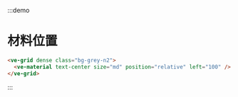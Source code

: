 :::demo

# 材料位置

```html
<ve-grid dense class="bg-grey-n2">
  <ve-material text-center size="md" position="relative" left="100" />
</ve-grid>
```

:::